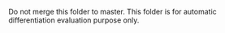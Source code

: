 Do not merge this folder to master.
This folder is for automatic differentiation evaluation purpose only.
